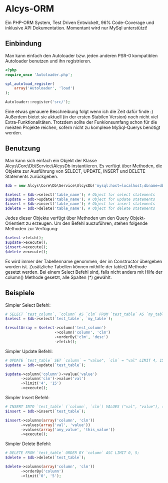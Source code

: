 Alcys-ORM
=========
Ein PHP-ORM System, Test Driven Entwickelt, 96% Code-Coverage und inklusive API Dokumentation.
Momentant wird nur MySql unterstützt!

Einbindung
----------
Man kann einfach den Autoloader bzw. jeden anderen PSR-0 kompatiblen Autoloader benutzen und ihn registrieren.

```php
<?php
require_once 'Autoloader.php';

spl_autoload_register(
	array('Autoloader', 'load')
);

Autoloader::register('src/');
```
Eine etwas genauere Beschreibung folgt wenn ich die Zeit dafür finde :) Außerdem bietet sie aktuell 
(in der ersten Stabilen Version) noch nicht viel Extra-Funktionalitäten. Trotzdem sollte der Funkionsumfang
schon für die meisten Projekte reichen, sofern nicht zu komplexe MySql-Querys benötigt werden.

Benutzung
---------
Man kann sich einfach ein Objekt der Klasse Alcys\Core\Db\Service\AlcysDb instantiieren. Es verfügt über Methoden,
die Objekte zur Ausführung von SELECT, UPDATE, INSERT und DELETE Statements zurückgeben.
```php
$db = new Alcys\Core\Db\Service\AlcysDb('mysql:host=localhost;dbname=db_name', 'db_user', 'db_password')

$select = $db->select('table_name'); # Object for select statements
$update = $db->update('table_name'); # Object for update statements
$insert = $db->insert('table_name'); # Object for insert statements
$delete = $db->delete('table_name'); # Object for delete statements
```

Jedes dieser Objekte verfügt über Methoden um den Query Objekt-Orientiert zu erzeugen. Um den Befehl auszuführen, stehen
folgende Methoden zur Verfügung:
```php
$select->fetch();
$update->execute();
$insert->execute();
$delete->execute();
```

Es wird immer der Tabellenname genommen, der im Constructor übergeben worden ist. Zusätzliche Tabellen können mithilfe 
der table() Methode gesetzt werden.
Bei einem Select Befehl sind, falls nicht anders mit Hilfe der column() Methode gesetzt, alle Spalten (\*) gewählt.

Beispiele
---------
Simpler Select Befehl:
```php
# SELECT `test_column`, `column` AS `clm` FROM `test_table` AS `my_table` ORDER BY `clm` DESC;
$select = $db->select(`test_table`, `my_table`);

$resultArray = $select->column('test_column')
					  ->column('column', 'clm')
					  ->orderBy('clm', 'desc')
					  ->fetch();
```

Simpler Update Befehl:
```php
# UPDATE `test_table` SET `column` = "value", `clm` = "val" LIMIT 4, 15;
$update = $db->update(`test_table`);

$update->column('column')->value('value')
	   ->column('clm')->value('val')
	   ->limit('4', '15')
	   ->execute();
```

Simpler Insert Befehl:
```php
# INSERT INTO `test_table` (`column`, `clm`) VALUES ("val", "value"), ("any_value", "this_value");
$insert = $db->insert(`test_table`);

$insert->columns(array('column', 'clm'))
	   ->values(array('val', 'value'))
	   ->values(array('any_value', 'this_value'))
	   ->execute();
```

Simpler Delete Befehl:
```php
# DELETE FROM `test_table` ORDER BY `column` ASC LIMIT 0, 5;
$delete = $db->delete(`test_table`);

$delete->columns(array('column', 'clm'))
	   ->orderBy('column')
	   ->limit('0', '5');
```